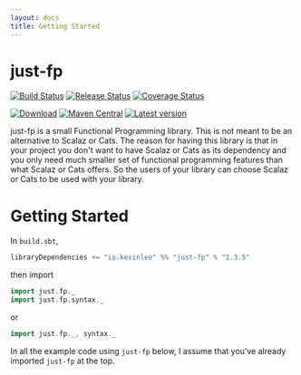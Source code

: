 ```yaml
---
layout: docs
title: Getting Started
---
```

# just-fp
[![Build Status](https://github.com/Kevin-Lee/just-fp/workflows/Build%20All/badge.svg)](https://github.com/Kevin-Lee/just-fp/actions?workflow=Build+All)
[![Release Status](https://github.com/Kevin-Lee/just-fp/workflows/Release/badge.svg)](https://github.com/Kevin-Lee/just-fp/actions?workflow=Release)
[![Coverage Status](https://coveralls.io/repos/github/Kevin-Lee/just-fp/badge.svg?branch=master)](https://coveralls.io/github/Kevin-Lee/just-fp?branch=master)

[![Download](https://api.bintray.com/packages/kevinlee/maven/just-fp/images/download.svg)](https://bintray.com/kevinlee/maven/just-fp/_latestVersion)
[![Maven Central](https://maven-badges.herokuapp.com/maven-central/io.kevinlee/just-fp_2.13/badge.svg)](https://search.maven.org/artifact/io.kevinlee/just-fp_2.13)
[![Latest version](https://index.scala-lang.org/kevin-lee/just-fp/just-fp/latest.svg)](https://index.scala-lang.org/kevin-lee/just-fp/just-fp)


just-fp is a small Functional Programming library. This is not meant to be an alternative to Scalaz or Cats. The reason for having this library is that in your project you don't want to have Scalaz or Cats as its dependency and you only need much smaller set of functional programming features than what Scalaz or Cats offers. So the users of your library can choose Scalaz or Cats to be used with your library.

# Getting Started
In `build.sbt`,

```scala
libraryDependencies += "io.kevinlee" %% "just-fp" % "1.3.5"
```
then import

```scala
import just.fp._
import just.fp.syntax._
```
or 
```scala
import just.fp._, syntax._
```
In all the example code using `just-fp` below, I assume that you've already imported `just-fp` at the top.
